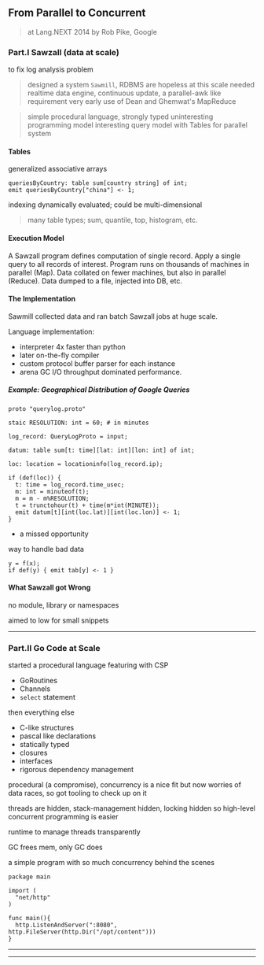 

## From Parallel to Concurrent
> at Lang.NEXT 2014
> by Rob Pike, Google


### Part.I Sawzall (data at scale)

to fix log analysis problem

> designed a system `Sawmill`, RDBMS are hopeless at this scale
> needed realtime data engine, continuous update, a parallel-awk like requirement
> very early use of Dean and Ghemwat's MapReduce

> simple procedural language, strongly typed
> uninteresting programming model
> interesting query model with Tables for parallel system

#### Tables

generalized associative arrays

```
queriesByCountry: table sum[country string] of int;
emit queriesByCountry["china"] <- 1;
```

indexing dynamically evaluated; could be multi-dimensional

> many table types; sum, quantile, top, histogram, etc.


#### Execution Model

A Sawzall program defines computation of single record. Apply a single query to all records of interest. Program runs on thousands of machines in parallel (Map). Data collated on fewer machines, but also in parallel (Reduce).
Data dumped to a file, injected into DB, etc.


#### The Implementation

Sawmill collected data and ran batch Sawzall jobs at huge scale.

Language implementation:
* interpreter 4x faster than python
* later on-the-fly compiler
* custom protocol buffer parser for each instance
* arena GC
I/O throughput dominated performance.


##### Example: Geographical Distribution of Google Queries

```
proto "querylog.proto"

staic RESOLUTION: int = 60; # in minutes

log_record: QueryLogProto = input;

datum: table sum[t: time][lat: int][lon: int] of int;

loc: location = locationinfo(log_record.ip);

if (def(loc)) {
  t: time = log_record.time_usec;
  m: int = minuteof(t);
  m = m - m%RESOLUTION;
  t = trunctohour(t) + time(m*int(MINUTE));
  emit datum[t][int(loc.lat)][int(loc.lon)] <- 1;
}
```

* a missed opportunity

way to handle bad data

```
y = f(x);
if def(y) { emit tab[y] <- 1 }
```

#### What Sawzall got Wrong

no module, library or namespaces

aimed to low for small snippets

---

### Part.II Go Code at Scale

started a procedural language featuring with CSP
* GoRoutines
* Channels
* `select` statement


then everything else
* C-like structures
* pascal like declarations
* statically typed
* closures
* interfaces
* rigorous dependency management


procedural (a compromise), concurrency is a nice fit
but now worries of data races, so got tooling to check up on it

threads are hidden, stack-management hidden, locking hidden
so high-level concurrent programming is easier

runtime to manage threads transparently

GC frees mem, only GC does


a simple program with so much concurrency behind the scenes

```
package main

import (
  "net/http"
)

func main(){
  http.ListenAndServer(":8080", http.FileServer(http.Dir("/opt/content")))
}
```



---
---
